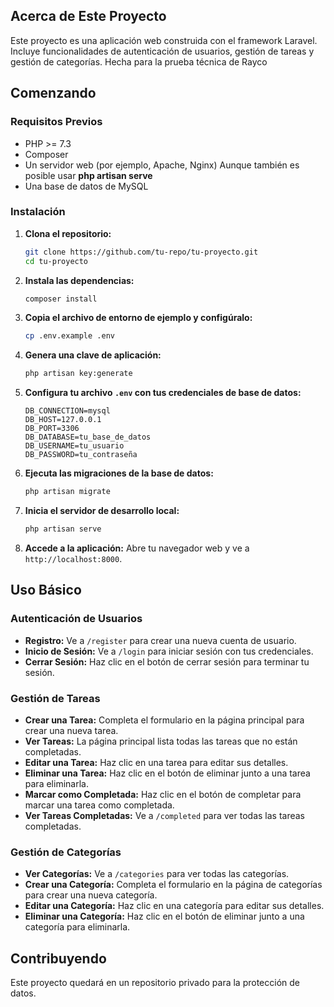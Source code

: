 
## Acerca de Este Proyecto

Este proyecto es una aplicación web construida con el framework Laravel. Incluye funcionalidades de autenticación de usuarios, gestión de tareas y gestión de categorías. Hecha para la prueba técnica de Rayco

## Comenzando

### Requisitos Previos

- PHP >= 7.3
- Composer
- Un servidor web (por ejemplo, Apache, Nginx) Aunque también es posible usar **php artisan serve**
- Una base de datos de MySQL

### Instalación

1. **Clona el repositorio:**
    ```sh
    git clone https://github.com/tu-repo/tu-proyecto.git
    cd tu-proyecto
    ```

2. **Instala las dependencias:**
    ```sh
    composer install
    ```

3. **Copia el archivo de entorno de ejemplo y configúralo:**
    ```sh
    cp .env.example .env
    ```

4. **Genera una clave de aplicación:**
    ```sh
    php artisan key:generate
    ```

5. **Configura tu archivo `.env` con tus credenciales de base de datos:**
    ```env
    DB_CONNECTION=mysql
    DB_HOST=127.0.0.1
    DB_PORT=3306
    DB_DATABASE=tu_base_de_datos
    DB_USERNAME=tu_usuario
    DB_PASSWORD=tu_contraseña
    ```

6. **Ejecuta las migraciones de la base de datos:**
    ```sh
    php artisan migrate
    ```

7. **Inicia el servidor de desarrollo local:**
    ```sh
    php artisan serve
    ```

8. **Accede a la aplicación:**
    Abre tu navegador web y ve a `http://localhost:8000`.

## Uso Básico

### Autenticación de Usuarios

- **Registro:** Ve a `/register` para crear una nueva cuenta de usuario.
- **Inicio de Sesión:** Ve a `/login` para iniciar sesión con tus credenciales.
- **Cerrar Sesión:** Haz clic en el botón de cerrar sesión para terminar tu sesión.

### Gestión de Tareas

- **Crear una Tarea:** Completa el formulario en la página principal para crear una nueva tarea.
- **Ver Tareas:** La página principal lista todas las tareas que no están completadas.
- **Editar una Tarea:** Haz clic en una tarea para editar sus detalles.
- **Eliminar una Tarea:** Haz clic en el botón de eliminar junto a una tarea para eliminarla.
- **Marcar como Completada:** Haz clic en el botón de completar para marcar una tarea como completada.
- **Ver Tareas Completadas:** Ve a `/completed` para ver todas las tareas completadas.

### Gestión de Categorías

- **Ver Categorías:** Ve a `/categories` para ver todas las categorías.
- **Crear una Categoría:** Completa el formulario en la página de categorías para crear una nueva categoría.
- **Editar una Categoría:** Haz clic en una categoría para editar sus detalles.
- **Eliminar una Categoría:** Haz clic en el botón de eliminar junto a una categoría para eliminarla.

## Contribuyendo

Este proyecto quedará en un repositorio privado para la protección de datos.

